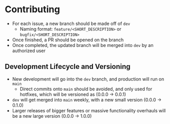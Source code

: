 # Contributing

- For each issue, a new branch should be made off of `dev`
  - Naming format: `feature/<SHORT_DESCRIPTION>` or `bugfix/<SHORT_DESCRIPTION>`
- Once finished, a PR should be opened on the branch
- Once completed, the updated branch will be merged into `dev` by an authorized user

## Development Lifecycle and Versioning

- New development will go into the `dev` branch, and production will run on `main`
  - Direct commits onto `main` should be avoided, and only used for hotfixes, which will be versioned as (0.0.0 -> 0.0.1)
- `dev` will get merged into `main` weekly, with a new small version (0.0.0 -> 0.1.0)
- Larger releases of bigger features or massive functionality overhauls will be a new large version (0.0.0 -> 1.0.0)
